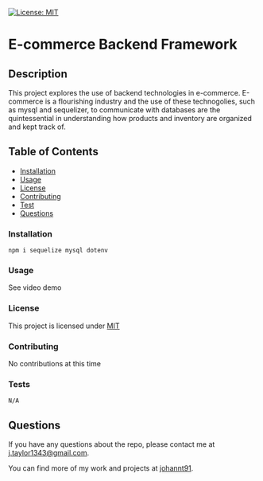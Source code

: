 [![License: MIT](https://img.shields.io/badge/License-MIT-yellow.svg)](https://opensource.org/licenses/MIT)

  # E-commerce Backend Framework

  ## Description

  This project explores the use of backend technologies in e-commerce. E-commerce is a flourishing industry and the use of these technogolies, such as mysql and sequelizer, to communicate with databases are the quintessential in understanding how products and inventory are organized and kept track of.

  ## Table of Contents

  * [Installation](#installation)
  * [Usage](#usage)
  * [License](#license)
  * [Contributing](#contributing)
  * [Test](#test)
  * [Questions](#questions)

  ### Installation
  
  ```
  npm i sequelize mysql dotenv
  ```

  ### Usage

  See video demo

  ### License
  This project is licensed under [MIT](https://opensource.org/licenses/MIT)

  ### Contributing
  
  No contributions at this time

  ### Tests
  
  ```
  N/A
  ```

  ## Questions
  
  If you have any questions about the repo, please contact me at j.taylor1343@gmail.com.

  You can find more of my work and projects at [johannt91](https://github.com/johannt91).

